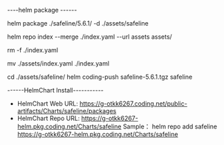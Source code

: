 ----helm package ------

helm package ./safeline/5.6.1/ -d ./assets/safeline

helm repo index --merge ./index.yaml --url assets assets/

rm -f ./index.yaml

mv ./assets/index.yaml ./index.yaml

cd ./assets/safeline/
helm coding-push safeline-5.6.1.tgz safeline

------HelmChart Install-----------
- HelmChart Web URL:
https://g-otkk6267.coding.net/public-artifacts/Charts/safeline/packages
- HelmChart Repo URL:
https://g-otkk6267-helm.pkg.coding.net/Charts/safeline
Sample：
helm repo add safeline https://g-otkk6267-helm.pkg.coding.net/Charts/safeline